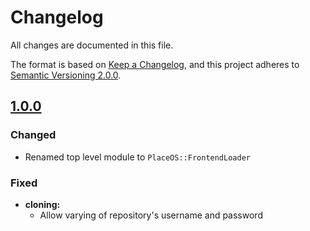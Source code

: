 # Changelog

All changes are documented in this file.

The format is based on [Keep a Changelog](https://keepachangelog.com/en/1.0.0/),
and this project adheres to [Semantic Versioning 2.0.0](https://semver.org/).

## [1.0.0](https://github.com/PlaceOS/frontends/compare/v0.11.4...v1.0.0)

### Changed

- Renamed top level module to `PlaceOS::FrontendLoader`

### Fixed

- **cloning:**
  - Allow varying of repository's username and password
